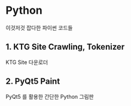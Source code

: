 # Python 
이것저것 잡다한 파이썬 코드들

## 1. KTG Site Crawling, Tokenizer
KTG Site 다운로더

## 2. PyQt5 Paint
PyQt5 를 활용한 간단한 Python 그림판 